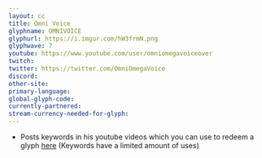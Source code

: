 ```yaml
---
layout: cc
title: Omni Voice
glyphname: OMNIVOICE
glyphurl: https://i.imgur.com/hW3frmN.png
glyphwave: 7
youtube: https://www.youtube.com/user/omniomegavoiceover
twitch: 
twitter: https://twitter.com/OmniOmegaVoice
discord: 
other-site: 
primary-language: 
global-glyph-code: 
currently-partnered: 
stream-currency-needed-for-glyph: 
---
```

* Posts keywords in his youtube videos which you can use to redeem a glyph [here](http://xenogelion.com/Hidden/Glyph_Codes.php) (Keywords have a limited amount of uses)
